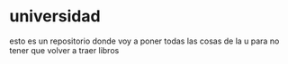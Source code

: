 # universidad
esto es un repositorio donde voy a poner todas las cosas de la u para no tener que volver a traer libros 












